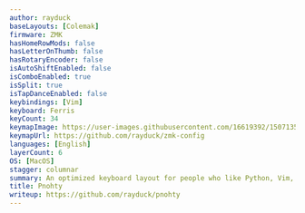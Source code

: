 ```yaml
---
author: rayduck
baseLayouts: [Colemak]
firmware: ZMK
hasHomeRowMods: false
hasLetterOnThumb: false
hasRotaryEncoder: false
isAutoShiftEnabled: false
isComboEnabled: true
isSplit: true
isTapDanceEnabled: false
keybindings: [Vim]
keyboard: Ferris
keyCount: 34
keymapImage: https://user-images.githubusercontent.com/16619392/150713551-243510f7-cc91-4e50-acc5-41118b8f07a5.png
keymapUrl: https://github.com/rayduck/zmk-config
languages: [English]
layerCount: 6
OS: [MacOS]
stagger: columnar
summary: An optimized keyboard layout for people who like Python, Vim, and tiny split keyboards ;)
title: Pnohty
writeup: https://github.com/rayduck/pnohty
---
```

